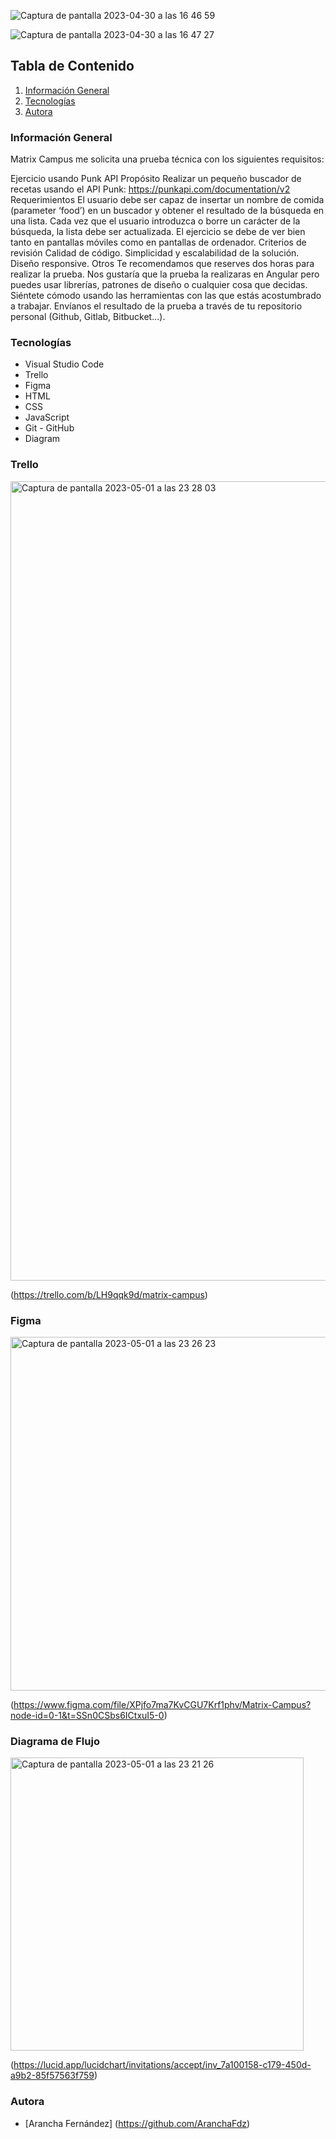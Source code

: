 ![Captura de pantalla 2023-04-30 a las 16 46 59](https://user-images.githubusercontent.com/110049521/235535352-e2be8061-2700-43bb-83cf-d63860910dad.png)

![Captura de pantalla 2023-04-30 a las 16 47 27](https://user-images.githubusercontent.com/110049521/235535367-70cca58f-3158-4755-aa0a-2c93d2541584.png)


## Tabla de Contenido
1. [Información General](#Info-General)
2. [Tecnologías](#Tecnologías)
3. [Autora](#Autora)

### Información General
Matrix Campus me solicita una prueba técnica con los siguientes requisitos:

Ejercicio usando ​Punk API
Propósito
Realizar un pequeño buscador de recetas usando el API Punk:
https://punkapi.com/documentation/v2
Requerimientos
El usuario debe ser capaz de insertar un nombre de comida (parameter ‘food’) en un buscador y obtener el resultado de la búsqueda en una lista.
Cada vez que el usuario introduzca o borre un carácter de la búsqueda, la lista debe ser actualizada.
El ejercicio se debe de ver bien tanto en pantallas móviles como en pantallas de ordenador.
Criterios de revisión
Calidad de código.
Simplicidad y escalabilidad de la solución. Diseño responsive.
Otros
Te recomendamos que reserves dos horas para realizar la prueba.
Nos gustaría que la prueba la realizaras en Angular pero puedes usar librerías, patrones de diseño o cualquier cosa que decidas. Siéntete cómodo usando las herramientas con las que estás acostumbrado a trabajar.
Envíanos el resultado de la prueba a través de tu repositorio personal (Github, Gitlab, Bitbucket...).



### Tecnologías
- Visual Studio Code
- Trello
- Figma
- HTML
- CSS
- JavaScript
- Git - GitHub
- Diagram

### Trello
<img width="1279" alt="Captura de pantalla 2023-05-01 a las 23 28 03" src="https://user-images.githubusercontent.com/110049521/235534640-029e72b6-d4af-4f44-823d-2466faeb0f0a.png">

(https://trello.com/b/LH9qqk9d/matrix-campus)

### Figma 
<img width="566" alt="Captura de pantalla 2023-05-01 a las 23 26 23" src="https://user-images.githubusercontent.com/110049521/235534387-e50b9356-a0a7-45df-a288-5c7b87ffcecb.png">

(https://www.figma.com/file/XPjfo7ma7KvCGU7Krf1phv/Matrix-Campus?node-id=0-1&t=SSn0CSbs6ICtxuI5-0)


### Diagrama de Flujo
<img width="469" alt="Captura de pantalla 2023-05-01 a las 23 21 26" src="https://user-images.githubusercontent.com/110049521/235533682-6ee29d1e-f453-42e7-b78c-991468604366.png">

(https://lucid.app/lucidchart/invitations/accept/inv_7a100158-c179-450d-a9b2-85f57563f759)





### Autora
- [Arancha Fernández] (https://github.com/AranchaFdz)

